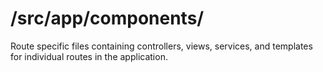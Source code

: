 # /src/app/components/

Route specific files containing controllers, views, services, and templates for individual routes in the application.
